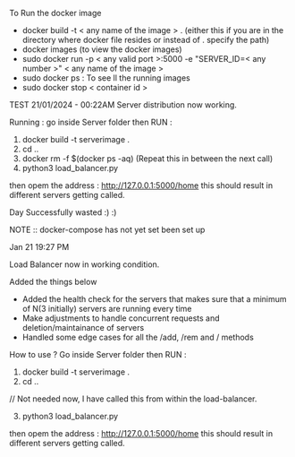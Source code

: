 To Run the docker image
- docker build -t < any name of the image > . (either this if you are in the directory where docker file resides or instead of . specify the path)
- docker images (to view the docker images)
- sudo docker run -p < any valid port >:5000 -e "SERVER_ID=< any number >" < any name of the image >
- sudo docker ps : To see ll the running images
- sudo docker stop < container id >

TEST 21/01/2024 - 00:22AM 
Server distribution now working.

Running :
go inside Server folder 
then RUN : 
1. docker build -t serverimage .
2. cd .. 
3. docker rm -f  $(docker ps -aq) (Repeat this in between the next call)
4. python3 load_balancer.py 

then opem the address : http://127.0.0.1:5000/home 
this should result in different servers getting called. 

Day Successfully wasted :) :) 


NOTE :: 
docker-compose has not yet set been set up 



Jan 21 19:27 PM 

Load Balancer now in working condition. 

Added the things below 
- Added the health check for the servers that makes sure that a minimum of N(3 initially) servers are running every time 
- Make adjustments to handle concurrent requests and deletion/maintainance of servers
- Handled some edge cases for all the /add, /rem and /<path> methods 


How to use ? 
Go inside Server folder 
then RUN : 
1. docker build -t serverimage .
2. cd .. 
<!-- 3. docker rm -f  $(docker ps -aq) (Repeat this in between the next call) --> // Not needed now, I have called this from within the load-balancer. 
3. python3 load_balancer.py

then opem the address : http://127.0.0.1:5000/home 
this should result in different servers getting called. 